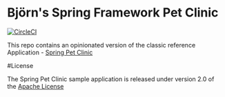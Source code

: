 # Björn's Spring Framework Pet Clinic

[![CircleCI](https://circleci.com/gh/bjorndecraemer/bjorn-petclinic.svg?style=svg)](https://circleci.com/gh/bjorndecraemer/bjorn-petclinic)

This repo contains an opinionated version of the classic reference Application - [Spring Pet Clinic](https://github.com/spring-petclinic)

#License

The Spring Pet Clinic sample application is released under version 2.0 of the [Apache License](https://www.apache.org/licenses/LICENSE-2.0)